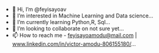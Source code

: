 - 👋 Hi, I’m @feyisayoav
- 👀 I’m interested in Machine Learning and Data science...
- 🌱 I’m currently learning Python,R, Sql...
- 💞️ I’m looking to collaborate on not sure yet...
- 📫 How to reach me  - feyisayoamodu@mail.com | www.linkedin.com/in/victor-amodu-806155180/...

<!---
feyisayoav/feyisayoav is a ✨ special ✨ repository because its `README.md` (this file) appears on your GitHub profile.
You can click the Preview link to take a look at your changes.
--->
